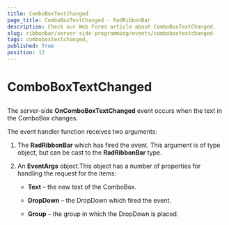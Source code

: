 ```yaml
---
title: ComboBoxTextChanged 
page_title: ComboBoxTextChanged - RadRibbonBar
description: Check our Web Forms article about ComboBoxTextChanged.
slug: ribbonbar/server-side-programming/events/comboboxtextchanged-
tags: comboboxtextchanged,
published: True
position: 12
---
```


# ComboBoxTextChanged 



## 

The server-side **OnComboBoxTextChanged** event occurs when the text in the ComboBox changes.

The event handler function receives two arguments:

1. The **RadRibbonBar** which has fired the event. This argument is of type object, but can be cast to the **RadRibbonBar** type.

1. An **EventArgs** object.This object has a number of properties for handling the request for the items:

	* **Text** – the new text of the ComboBox.

	* **DropDown** – the DropDown which fired the event.

	* **Group** – the group in which the DropDown is placed.
